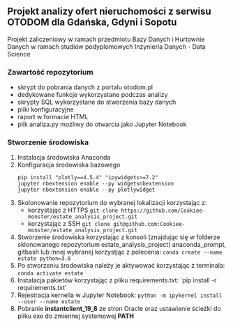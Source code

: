 ## Projekt analizy ofert nieruchomości z serwisu OTODOM dla Gdańska, Gdyni i Sopotu

Projekt zaliczeniowy w ramach przedmiotu Bazy Danych i Hurtownie Danych w ramach studiów podyplomowych Inżynieria
 Danych - Data Science
 
### Zawartość repozytorium
- skrypt do pobrania danych z portalu otodom.pl
- dedykowane funkcje wykorzystane podczas analizy
- skrypty SQL wykorzystane do stworzenia bazy danych
- pliki konfiguracyjne
- raport w formacie HTML
- plik analiza.py możliwy do otwarcia jako Jupyter Notebook


### Stworzenie środowiska

1. Instalacja środowiska Anaconda
2. Konfiguracja środowiska bazowego 
    ```
    pip install "plotly==4.5.4" "ipywidgets>=7.2"
    jupyter nbextension enable --py widgetsnbextension
    jupyter nbextension enable --py plotlywidget
    ```
3. Skolonowanie repozytorium do wybranej lokalizacji korzystając z:
    - korzystając z HTTPS `git clone https://github.com/Cookiee-monster/estate_analysis_project.git`
    - korzystając z SSH `git clone git@github.com:Cookiee-monster/estate_analysis_project.git`
4. Stworzenie środowiska korzystając z konsoli (znajdując się w folderze sklonowanego repozytorium
 estate_analysis_project) anaconda_prompt, gitbash lub innej wybranej korzystjąc z polecenia:
`conda create --name estate python=3.8`
5. Po stworzeniu środowiska należy je aktywować korzystając z terminala: `conda activate estate`
6. Instalacja pakietów korzystając z pliku requirements.txt: `pip install -r requirements.txt'
7. Rejestracja kernella w Jupyter Notebook:
`python -m ipykernel install --user --name estate`
8. Pobranie **instantclient_19_8** ze stron Oracle oraz ustawienie ścieżki do pliku exe do zmiennej systemowej **PATH**

